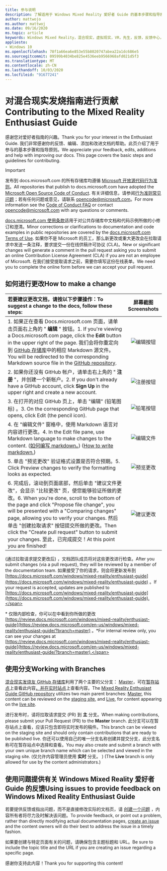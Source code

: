 ```yaml
---
title: 参与说明
description: 了解适用于 Windows Mixed Reality 爱好者 Guide 的基本步骤和指导原则。 我们非常感谢你的反馈、编辑、添加和帮助。
author: mattwojo
ms.author: mattwoj
ms.date: 09/16/2020
ms.topic: article
keywords: Windows Mixed Reality，混合现实，虚拟现实，VR，先生，反馈，反馈中心，bug
appliesto:
- Windows 10
ms.openlocfilehash: 78f1a66ea6e853e55b8020747abea22a1dc686e5
ms.sourcegitcommit: 09599b4034be825e4536eeb9566968afd021d5f3
ms.translationtype: MT
ms.contentlocale: zh-CN
ms.lasthandoff: 10/03/2020
ms.locfileid: "91677241"
---
```

# <a name="contributing-to-the-mixed-reality-enthusiast-guide"></a><span data-ttu-id="9d8a8-105">对混合现实发烧指南进行贡献</span><span class="sxs-lookup"><span data-stu-id="9d8a8-105">Contributing to the Mixed Reality Enthusiast Guide</span></span>

<span data-ttu-id="9d8a8-106">感谢您对爱好者指南的兴趣。</span><span class="sxs-lookup"><span data-stu-id="9d8a8-106">Thank you for your interest in the Enthusiast Guide.</span></span> <span data-ttu-id="9d8a8-107">我们非常感谢你的反馈、编辑、添加和改进文档的帮助。此页介绍了用于参与的基本步骤和指导原则。</span><span class="sxs-lookup"><span data-stu-id="9d8a8-107">We appreciate your feedback, edits, additions and help with improving our docs. This page covers the basic steps and guidelines for contributing.</span></span>

> [!IMPORTANT]
> <span data-ttu-id="9d8a8-108">发布到 docs.microsoft.com 的所有存储库均遵循 [Microsoft 开放源代码行为准则](https://opensource.microsoft.com/codeofconduct/)。</span><span class="sxs-lookup"><span data-stu-id="9d8a8-108">All repositories that publish to docs.microsoft.com have adopted the [Microsoft Open Source Code of Conduct](https://opensource.microsoft.com/codeofconduct/).</span></span> <span data-ttu-id="9d8a8-109">有关详细信息，请参阅[行为准则常见问题](https://opensource.microsoft.com/codeofconduct/faq/)；若有任何问题或意见，请联系 [opencode@microsoft.com](mailto:opencode@microsoft.com)。</span><span class="sxs-lookup"><span data-stu-id="9d8a8-109">For more information see the [Code of Conduct FAQ](https://opensource.microsoft.com/codeofconduct/faq/) or contact [opencode@microsoft.com](mailto:opencode@microsoft.com) with any questions or comments.</span></span><br>
>
> <span data-ttu-id="9d8a8-110">[docs.microsoft.com 使用条款](https://docs.microsoft.com/legal/termsofuse)适用于对公共存储库中文档和代码示例所做的小修订和澄清。</span><span class="sxs-lookup"><span data-stu-id="9d8a8-110">Minor corrections or clarifications to documentation and code examples in public repositories are covered by the [docs.microsoft.com Terms of Use](https://docs.microsoft.com/legal/termsofuse).</span></span> <span data-ttu-id="9d8a8-111">如果你不是 Microsoft 的员工，那么新更改或重大更改会在拉取请求中发送一条注释，要求提交一份在线供稿许可协议 (CLA)。</span><span class="sxs-lookup"><span data-stu-id="9d8a8-111">New or significant changes will generate a comment in the pull request asking you to submit an online Contribution License Agreement (CLA) if you are not an employee of Microsoft.</span></span> <span data-ttu-id="9d8a8-112">在我们接受提取请求之前，需要你填写这份在线表单。</span><span class="sxs-lookup"><span data-stu-id="9d8a8-112">We need you to complete the online form before we can accept your pull request.</span></span>

## <a name="how-to-make-a-change"></a><span data-ttu-id="9d8a8-113">如何进行更改</span><span class="sxs-lookup"><span data-stu-id="9d8a8-113">How to make a change</span></span>

| <span data-ttu-id="9d8a8-114">若要建议更改文档，请按以下步骤操作：</span><span class="sxs-lookup"><span data-stu-id="9d8a8-114">To suggest a change to the docs, follow these steps:</span></span> | <span data-ttu-id="9d8a8-115">屏幕截图</span><span class="sxs-lookup"><span data-stu-id="9d8a8-115">Screenshots</span></span> |
| :------------------- | :--------: |
| <span data-ttu-id="9d8a8-116">1. 如果正在查看 Docs.microsoft.com 页面，请单击页面右上角的 " **编辑** " 按钮。</span><span class="sxs-lookup"><span data-stu-id="9d8a8-116">1. If you're viewing a Docs.microsoft.com page, click the **Edit** button in the upper right of the page.</span></span>  <span data-ttu-id="9d8a8-117">我们会将你重定向到 [GitHub 存储库](https://github.com/MicrosoftDocs/mixedreality-enthusiast-guide)中的相应 Markdown 源文件。</span><span class="sxs-lookup"><span data-stu-id="9d8a8-117">You will be redirected to the corresponding Markdown source file in the [GitHub repository](https://github.com/MicrosoftDocs/mixedreality-enthusiast-guide).</span></span> | ![编辑按钮](images/edit_button.jpg) |
| <span data-ttu-id="9d8a8-119">2. 如果你还没有 GitHub 帐户，请单击右上角的 " **注册** "，并创建一个新帐户。</span><span class="sxs-lookup"><span data-stu-id="9d8a8-119">2. If you don't already have a GitHub account, click **Sign Up** in the upper right and create a new account.</span></span> | ![注册按钮](images/signup-for-github-button.png)|
| <span data-ttu-id="9d8a8-121">3. 在打开的对应 GitHub 页上，单击 "编辑" (铅笔图标) 。</span><span class="sxs-lookup"><span data-stu-id="9d8a8-121">3. On the corresponding GitHub page that opens, click Edit (the pencil icon).</span></span> | ![铅笔按钮](images/pencil_button.jpg)|
| <span data-ttu-id="9d8a8-123">4. 在 "编辑文件" 窗格中，使用 Markdown 语言对内容进行更改。</span><span class="sxs-lookup"><span data-stu-id="9d8a8-123">4. In the Edit file pane, use Markdown language to make changes to the content.</span></span> <span data-ttu-id="9d8a8-124"> ([如何编写 markdown。](https://help.github.com/articles/basic-writing-and-formatting-syntax/)) </span><span class="sxs-lookup"><span data-stu-id="9d8a8-124">([How to write markdown.](https://help.github.com/articles/basic-writing-and-formatting-syntax/))</span></span>| ![编辑文件](images/edit-in-github.png)|
| <span data-ttu-id="9d8a8-126">5. 单击 "预览更改" 验证格式设置是否符合预期。</span><span class="sxs-lookup"><span data-stu-id="9d8a8-126">5. Click Preview changes to verify the formatting looks as expected.</span></span> | ![预览更改](images/edit-in-github.png)|
| <span data-ttu-id="9d8a8-128">6. 完成后，滚动到页面底部，然后单击 "建议文件更改"，会显示 "比较更改" 页，使您能够验证所做的更改。</span><span class="sxs-lookup"><span data-stu-id="9d8a8-128">6. When you're done, scroll to the bottom of the page and click "Propose file change", you will be presented with a "Comparing changes" page, allowing you to verify your changes.</span></span> <span data-ttu-id="9d8a8-129">然后单击 "创建拉取请求" 按钮提交所做的更改。</span><span class="sxs-lookup"><span data-stu-id="9d8a8-129">Then click the "Create pull request" button to submit your changes.</span></span> <span data-ttu-id="9d8a8-130">至此，已完成提交！</span><span class="sxs-lookup"><span data-stu-id="9d8a8-130">At this point you are finished!</span></span> | ![建议更改](images/propose.jpg)|

<span data-ttu-id="9d8a8-132"> (通过拉取请求提交更改后) ，文档团队成员将对这些更改进行检查。</span><span class="sxs-lookup"><span data-stu-id="9d8a8-132">After you submit changes (via a pull request), they will be reviewed by a member of the documentation team.</span></span> <span data-ttu-id="9d8a8-133">如果接受了你的请求，则会将更新发布到 [https://docs.microsoft.com/windows/mixed-reality/enthusiast-guide](https://docs.microsoft.com/windows/mixed-reality/enthusiast-guide) 。</span><span class="sxs-lookup"><span data-stu-id="9d8a8-133">If your request is accepted, updates are published to [https://docs.microsoft.com/windows/mixed-reality/enthusiast-guide](https://docs.microsoft.com/windows/mixed-reality/enthusiast-guide).</span></span>

<span data-ttu-id="9d8a8-134">\* 仅限内部检查，你可以在中看到你所做的更改 [https://review.docs.microsoft.com/windows/mixed-reality/enthusiast-guide](https://review.docs.microsoft.com/en-us/windows/mixed-reality/enthusiast-guide/?branch=master) 。</span><span class="sxs-lookup"><span data-stu-id="9d8a8-134">\*For internal review only, you can see your changes at [https://review.docs.microsoft.com/windows/mixed-reality/enthusiast-guide](https://review.docs.microsoft.com/en-us/windows/mixed-reality/enthusiast-guide/?branch=master).</span></span>

## <a name="working-with-branches"></a><span data-ttu-id="9d8a8-135">使用分支</span><span class="sxs-lookup"><span data-stu-id="9d8a8-135">Working with Branches</span></span>

<span data-ttu-id="9d8a8-136">[混合现实发烧友 GitHub 存储库](https://github.com/MicrosoftDocs/mixedreality-enthusiast-guide)利用了两个主要的父分支： [Master](https://github.com/MicrosoftDocs/mixedreality-enthusiast-guide/tree/master)，可在[暂存站点](https://review.docs.microsoft.com/windows/mixed-reality/enthusiast-guide)上查看此内容[，并在实时](https://github.com/MicrosoftDocs/mixedreality-enthusiast-guide/tree/live)[站点](https://docs.microsoft.com/windows/mixed-reality/enthusiast-guide)上查看内容。</span><span class="sxs-lookup"><span data-stu-id="9d8a8-136">The [Mixed Reality Enthusiast Guide GitHub repository](https://github.com/MicrosoftDocs/mixedreality-enthusiast-guide) utilizes two main parent branches: [Master](https://github.com/MicrosoftDocs/mixedreality-enthusiast-guide/tree/master), this content can be reviewed on the [staging site](https://review.docs.microsoft.com/windows/mixed-reality/enthusiast-guide), and [Live](https://github.com/MicrosoftDocs/mixedreality-enthusiast-guide/tree/live), for content appearing on the [live site](https://docs.microsoft.com/windows/mixed-reality/enthusiast-guide).</span></span>

<span data-ttu-id="9d8a8-137">进行发布时，请将拉取请求提交 (PR) 到 **主** 分支。</span><span class="sxs-lookup"><span data-stu-id="9d8a8-137">When making contributions, please submit your Pull Request (PR) to the **Master** branch.</span></span> <span data-ttu-id="9d8a8-138">此分支可以在暂存站点上查看，应该只包含即将实时发布的稿件。</span><span class="sxs-lookup"><span data-stu-id="9d8a8-138">This branch can be viewed on the staging site and should only contain contributions that are ready to be published live.</span></span> <span data-ttu-id="9d8a8-139">你还可以使用自己的唯一分支名称创建并提交分支，此分支名称可在暂存站点中选择和查看。</span><span class="sxs-lookup"><span data-stu-id="9d8a8-139">You may also create and submit a branch with your own unique branch name which can be selected and viewed in the staging site.</span></span> <span data-ttu-id="9d8a8-140"> (仅允许内容管理员使用 **实时** 分支。 ) </span><span class="sxs-lookup"><span data-stu-id="9d8a8-140">(The **Live** branch is only allowed for use by the content administrators.)</span></span>

## <a name="using-issues-to-provide-feedback-on-windows-mixed-reality-enthusiast-guide"></a><span data-ttu-id="9d8a8-141">使用问题提供有关 Windows Mixed Reality 爱好者 Guide 的反馈</span><span class="sxs-lookup"><span data-stu-id="9d8a8-141">Using issues to provide feedback on Windows Mixed Reality Enthusiast Guide</span></span>

<span data-ttu-id="9d8a8-142">若要提供反馈或指出问题，而不是直接修改实际的文档页，请 [创建一个问题](https://github.com/MicrosoftDocs/mixedreality-enthusiast-guide/issues) ，内容所有者将尽力及时解决该问题。</span><span class="sxs-lookup"><span data-stu-id="9d8a8-142">To provide feedback, or point out a problem, rather than directly modifying actual documentation pages, [create an issue](https://github.com/MicrosoftDocs/mixedreality-enthusiast-guide/issues) and the content owners will do their best to address the issue in a timely fashion.</span></span>

<span data-ttu-id="9d8a8-143">如果要创建与特定页面有关的问题，请确保包含主题标题和 URL。</span><span class="sxs-lookup"><span data-stu-id="9d8a8-143">Be sure to include the topic title and the URL if you are creating an issue regarding a specific page.</span></span>

<span data-ttu-id="9d8a8-144">感谢你支持此内容！</span><span class="sxs-lookup"><span data-stu-id="9d8a8-144">Thank you for supporting this content!</span></span>
